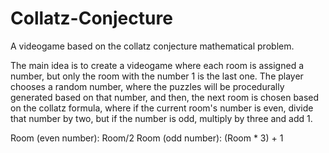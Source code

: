# Collatz-Conjecture
A videogame based on the collatz conjecture mathematical problem. 

The main idea is to create a videogame where each room is assigned a number, but only the room with the number 1 is the last one. The player chooses a random number, where the puzzles will be procedurally generated based on that number, and then, the next room is chosen based on the collatz formula, where if the current room's number is even, divide that number by two, but if the number is odd, multiply by three and add 1.

Room (even number): Room/2
Room (odd number): (Room * 3) + 1

